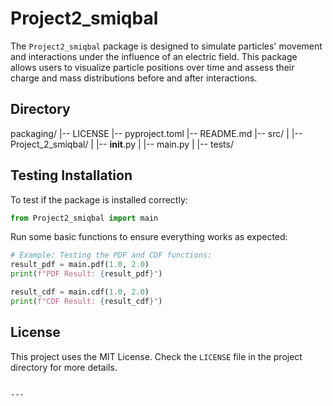 # Project2_smiqbal

The `Project2_smiqbal` package is designed to simulate particles' movement and interactions under the influence of an electric field. This package allows users to visualize particle positions over time and assess their charge and mass distributions before and after interactions.

## Directory
packaging/
|-- LICENSE
|-- pyproject.toml
|-- README.md
|-- src/
|   |-- Project_2_smiqbal/
|       |-- __init__.py
|       |-- main.py
|
|-- tests/

## Testing Installation

To test if the package is installed correctly:

```python
from Project2_smiqbal import main
```

Run some basic functions to ensure everything works as expected:

```python
# Example: Testing the PDF and CDF functions:
result_pdf = main.pdf(1.0, 2.0)
print(f"PDF Result: {result_pdf}")

result_cdf = main.cdf(1.0, 2.0)
print(f"CDF Result: {result_cdf}")
```

## License

This project uses the MIT License. Check the `LICENSE` file in the project directory for more details.
```

---
